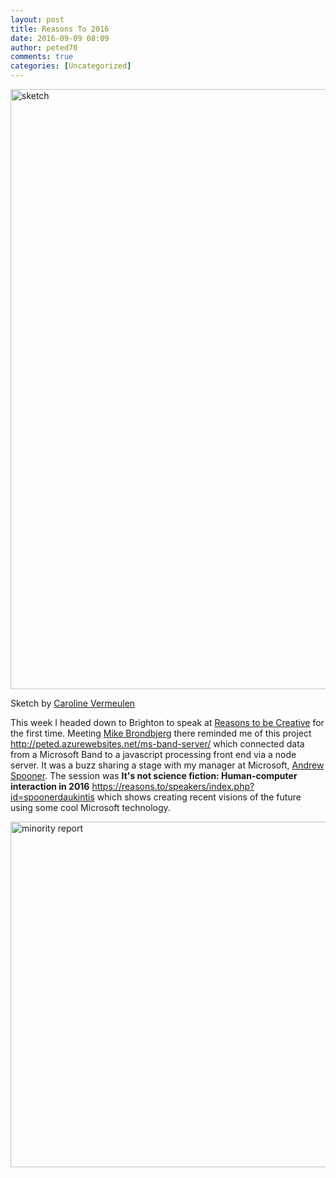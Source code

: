 ```yaml
---
layout: post
title: Reasons To 2016
date: 2016-09-09 08:09
author: peted70
comments: true
categories: [Uncategorized]
---
```

<p><a href="http://peted.azurewebsites.net/wp-content/uploads/2016/09/sketch.jpg"><img title="sketch" style="border-top: 0px; border-right: 0px; background-image: none; border-bottom: 0px; padding-top: 0px; padding-left: 0px; border-left: 0px; display: inline; padding-right: 0px" border="0" alt="sketch" src="http://peted.azurewebsites.net/wp-content/uploads/2016/09/sketch_thumb.jpg" width="721" height="960"></a></p> <p>Sketch by <a href="https://twitter.com/Carolin6868">Caroline Vermeulen</a></p> <p>This week I headed down to Brighton to speak at <a title="https://reasons.to/" href="https://reasons.to/">Reasons to be Creative</a> for the first time. Meeting <a href="https://twitter.com/mikebrondbjerg">Mike Brondbjerg</a> there reminded me of this project <a title="http://peted.azurewebsites.net/ms-band-server/" href="http://peted.azurewebsites.net/ms-band-server/">http://peted.azurewebsites.net/ms-band-server/</a> which connected data from a Microsoft Band to a javascript processing front end via a node server. It was a buzz sharing a stage with my manager at Microsoft, <a href="https://twitter.com/andspo">Andrew Spooner</a>. The session was <strong>It's not science fiction: Human-computer interaction in 2016</strong>&nbsp;<a title="https://reasons.to/speakers/index.php?id=spoonerdaukintis" href="https://reasons.to/speakers/index.php?id=spoonerdaukintis">https://reasons.to/speakers/index.php?id=spoonerdaukintis</a> which shows creating recent visions of the future using some cool Microsoft technology.</p> <p><a href="http://peted.azurewebsites.net/wp-content/uploads/2016/09/minority-report.jpg"><img title="minority report" style="border-top: 0px; border-right: 0px; background-image: none; border-bottom: 0px; padding-top: 0px; padding-left: 0px; border-left: 0px; display: inline; padding-right: 0px" border="0" alt="minority report" src="http://peted.azurewebsites.net/wp-content/uploads/2016/09/minority-report_thumb.jpg" width="735" height="553"></a></p>
